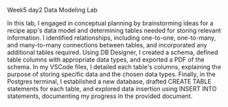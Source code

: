 Week5 day2 Data Modeling Lab

In this lab, I engaged in conceptual planning by brainstorming ideas for a recipe app's data model and determining tables needed for storing relevant information. I identified relationships, including one-to-one, one-to-many, and many-to-many connections between tables, and incorporated any additional tables required. Using DB Designer, I created a schema, defined table columns with appropriate data types, and exported a PDF of the schema. In my VSCode files, I detailed each table's columns, explaining the purpose of storing specific data and the chosen data types. Finally, in the Postgres terminal, I established a new database, drafted CREATE TABLE statements for each table, and explored data insertion using INSERT INTO statements, documenting my progress in the provided document.